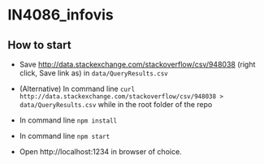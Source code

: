 # IN4086_infovis

## How to start
 - Save http://data.stackexchange.com/stackoverflow/csv/948038 (right click, Save link as) in `data/QueryResults.csv`
 
 - (Alternative) In command line `curl http://data.stackexchange.com/stackoverflow/csv/948038 > data/QueryResults.csv` while in the root folder of the repo
 
 - In command line `npm install`
 
 - In command line `npm start`
 
 - Open http://localhost:1234 in browser of choice.
